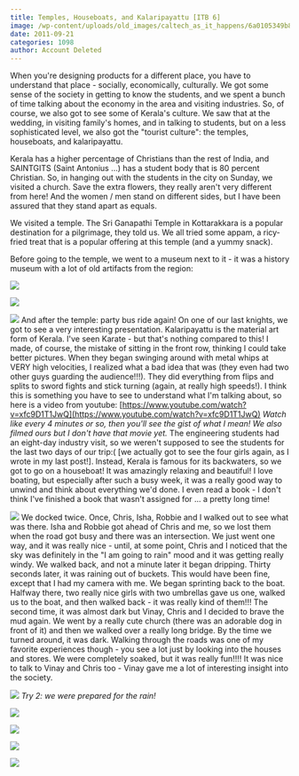 ```yaml
---
title: Temples, Houseboats, and Kalaripayattu [ITB 6]
image: /wp-content/uploads/old_images/caltech_as_it_happens/6a0105349b8251970b014e8b717c8d970d.jpg
date: 2011-09-21
categories: 1098
author: Account Deleted
---
```


When you're designing products for a different place, you have to understand that place - socially, economically, culturally. We got some sense of the society in getting to know the students, and we spent a bunch of time talking about the economy in the area and visiting industries. So, of course, we also got to see some of Kerala's culture. We saw that at the wedding, in visiting family's homes, and in talking to students, but on a less sophisticated level, we also got the "tourist culture": the temples, houseboats, and kalaripayattu.

Kerala has a higher percentage of Christians than the rest of India, and SAINTGITS (Saint Antonius ...) has a student body that is 80 percent Christian. So, in hanging out with the students in the city on Sunday, we visited a church. Save the extra flowers, they really aren't very different from here! And the women / men stand on different sides, but I have been assured that they stand apart as equals.

We visited a temple. The Sri Ganapathi Temple in Kottarakkara is a popular destination for a pilgrimage, they told us. We all tried some appam, a ricy-fried treat that is a popular offering at this temple (and a yummy snack).

Before going to the temple, we went to a museum next to it - it was a history museum with a lot of old artifacts from the region:


![](/old_images/caltech_as_it_happens/6a0105349b8251970b014e8b718d3e970d.jpg)

![](/old_images/caltech_as_it_happens/6a0105349b8251970b015435513781970c.jpg)

![](/old_images/caltech_as_it_happens/6a0105349b8251970b0153917e1df8970b.jpg)
And after the temple: party bus ride again!
On one of our last knights, we got to see a very interesting presentation. Kalaripayattu is the material art form of Kerala. I've seen Karate - but that's nothing compared to this! I made, of course, the mistake of sitting in the front row, thinking I could take better pictures. When they began swinging around with metal whips at VERY high velocities, I realized what a bad idea that was (they even had two other guys guarding the audience!!!). They did everything from flips and splits to sword fights and stick turning (again, at really high speeds!). I think this is something you have to see to understand what I'm talking about, so here is a video from youtube:
[https://www.youtube.com/watch?v=xfc9D1T1JwQ](https://www.youtube.com/watch?v=xfc9D1T1JwQ)
*Watch like every 4 minutes or so, then you'll see the gist of what I mean! We also filmed ours but I don't have that movie yet.*
The engineering students had an eight-day industry visit, so we weren't supposed to see the students for the last two days of our trip:( [we actually got to see the four girls again, as I wrote in my last post!]. Instead, Kerala is famous for its backwaters, so we got to go on a houseboat! It was amazingly relaxing and beautiful! I love boating, but especially after such a busy week, it was a really good way to unwind and think about everything we'd done. I even read a book - I don't think I've finished a book that wasn't assigned for ... a pretty long time!


![](/old_images/caltech_as_it_happens/6a0105349b8251970b0153917e25f9970b.jpg)
We docked twice. Once, Chris, Isha, Robbie and I walked out to see what was there. Isha and Robbie got ahead of Chris and me, so we lost them when the road got busy and there was an intersection. We just went one way, and it was really nice - until, at some point, Chris and I noticed that the sky was definitely in the "I am going to rain" mood and it was getting really windy. We walked back, and not a minute later it began dripping. Thirty seconds later, it was raining out of buckets. This would have been fine, except that I had my camera with me. We began sprinting back to the boat. Halfway there, two really nice girls with two umbrellas gave us one, walked us to the boat, and then walked back - it was really kind of them!!! The second time, it was almost dark but Vinay, Chris and I decided to brave the mud again. We went by a really cute church (there was an adorable dog in front of it) and then we walked over a really long bridge. By the time we turned around, it was dark. Walking through the roads was one of my favorite experiences though - you see a lot just by looking into the houses and stores. We were completely soaked, but it was really fun!!!! It was nice to talk to Vinay and Chris too - Vinay gave me a lot of interesting insight into the society.


![](/old_images/caltech_as_it_happens/6a0105349b8251970b0154355200f6970c.jpg)
*Try 2: we were prepared for the rain!*


![](/old_images/caltech_as_it_happens/6a0105349b8251970b01543552025a970c.jpg)

![](/old_images/caltech_as_it_happens/6a0105349b8251970b0153917eeb45970b.jpg)

![](/old_images/caltech_as_it_happens/6a0105349b8251970b0154355203ab970c.jpg)

![](/old_images/caltech_as_it_happens/6a0105349b8251970b0153917ef126970b.jpg)
